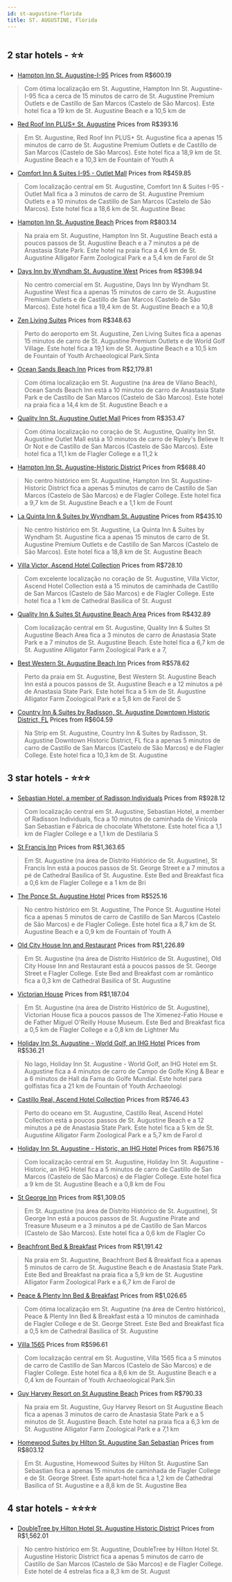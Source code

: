 ```yaml
---
id: st-augustine-florida
title: ST. AUGUSTINE, Flórida
---
```


<center><img src="https://i.travelapi.com/hotels/17000000/16190000/16181600/16181528/f6eacf4e_z.jpg" alt="" /></center>


##  2 star hotels - ⭐️⭐️

-    [Hampton Inn St. Augustine-I-95](https://www.hurb.com/br/aud/https://www.hurb.com/br/hotels/st-augustine/hampton-inn-st-augustine-i-95-HT-OL5X?cmp=18055) Prices from R$600.19
   > Com ótima localização em St. Augustine, Hampton Inn St. Augustine-I-95 fica a cerca de 15 minutos de carro de St. Augustine Premium Outlets e de Castillo de San Marcos (Castelo de São Marcos).  Este hotel fica a 19 km de St. Augustine Beach e a 10,5 km de
-    [Red Roof Inn PLUS+ St. Augustine](https://www.hurb.com/br/aud/https://www.hurb.com/br/hotels/st-augustine/red-roof-inn-plus-st-augustine-HT-RMVH?cmp=18055) Prices from R$393.16
   > Em St. Augustine, Red Roof Inn PLUS+ St. Augustine fica a apenas 15 minutos de carro de St. Augustine Premium Outlets e de Castillo de San Marcos (Castelo de São Marcos).  Este hotel fica a 18,9 km de St. Augustine Beach e a 10,3 km de Fountain of Youth A
-    [Comfort Inn & Suites I-95 - Outlet Mall](https://www.hurb.com/br/aud/https://www.hurb.com/br/hotels/st-augustine/comfort-inn-suites-i-95-outlet-mall-HT-AUZH?cmp=18055) Prices from R$459.85
   > Com localização central em St. Augustine, Comfort Inn & Suites I-95 - Outlet Mall fica a 3 minutos de carro de St. Augustine Premium Outlets e a 10 minutos de Castillo de San Marcos (Castelo de São Marcos).  Este hotel fica a 18,6 km de St. Augustine Beac
-    [Hampton Inn St. Augustine Beach](https://www.hurb.com/br/aud/https://www.hurb.com/br/hotels/st-augustine/hampton-inn-st-augustine-beach-HT-O2TH?cmp=18055) Prices from R$803.14
   > Na praia em St. Augustine, Hampton Inn St. Augustine Beach está a poucos passos de St. Augustine Beach e a 7 minutos a pé de Anastasia State Park.  Este hotel na praia fica a 4,6 km de St. Augustine Alligator Farm Zoological Park e a 5,4 km de Farol de St
-    [Days Inn by Wyndham St. Augustine West](https://www.hurb.com/br/aud/https://www.hurb.com/br/hotels/st-augustine/days-inn-by-wyndham-st-augustine-west-HT-0KP7?cmp=18055) Prices from R$398.94
   > No centro comercial em St. Augustine, Days Inn by Wyndham St. Augustine West fica a apenas 15 minutos de carro de St. Augustine Premium Outlets e de Castillo de San Marcos (Castelo de São Marcos).  Este hotel fica a 19,4 km de St. Augustine Beach e a 10,8
-    [Zen Living Suites](https://www.hurb.com/br/aud/https://www.hurb.com/br/hotels/st-augustine/zen-living-suites-HT-Z6RQ?cmp=18055) Prices from R$348.63
   > Perto do aeroporto em St. Augustine, Zen Living Suites fica a apenas 15 minutos de carro de St. Augustine Premium Outlets e de World Golf Village.  Este hotel fica a 19,1 km de St. Augustine Beach e a 10,5 km de Fountain of Youth Archaeological Park.Sinta
-    [Ocean Sands Beach Inn](https://www.hurb.com/br/aud/https://www.hurb.com/br/hotels/st-augustine/ocean-sands-beach-inn-HT-SKQY?cmp=18055) Prices from R$2,179.81
   > Com ótima localização em St. Augustine (na área de Vilano Beach), Ocean Sands Beach Inn está a 10 minutos de carro de Anastasia State Park e de Castillo de San Marcos (Castelo de São Marcos).  Este hotel na praia fica a 14,4 km de St. Augustine Beach e a 
-    [Quality Inn St. Augustine Outlet Mall](https://www.hurb.com/br/aud/https://www.hurb.com/br/hotels/st-augustine/quality-inn-st-augustine-outlet-mall-HT-E690?cmp=18055) Prices from R$353.47
   > Com ótima localização no coração de St. Augustine, Quality Inn St. Augustine Outlet Mall está a 10 minutos de carro de Ripley's Believe It Or Not e de Castillo de San Marcos (Castelo de São Marcos).  Este hotel fica a 11,1 km de Flagler College e a 11,2 k
-    [Hampton Inn St. Augustine-Historic District](https://www.hurb.com/br/aud/https://www.hurb.com/br/hotels/st-augustine/hampton-inn-st-augustine-historic-district-HT-4KYS?cmp=18055) Prices from R$688.40
   > No centro histórico em St. Augustine, Hampton Inn St. Augustine-Historic District fica a apenas 5 minutos de carro de Castillo de San Marcos (Castelo de São Marcos) e de Flagler College.  Este hotel fica a 9,7 km de St. Augustine Beach e a 1,1 km de Fount
-    [La Quinta Inn & Suites by Wyndham St. Augustine](https://www.hurb.com/br/aud/https://www.hurb.com/br/hotels/st-augustine/la-quinta-inn-suites-by-wyndham-st-augustine-HT-ZBLY?cmp=18055) Prices from R$435.10
   > No centro histórico em St. Augustine, La Quinta Inn & Suites by Wyndham St. Augustine fica a apenas 15 minutos de carro de St. Augustine Premium Outlets e de Castillo de San Marcos (Castelo de São Marcos).  Este hotel fica a 18,8 km de St. Augustine Beach
-    [Villa Victor, Ascend Hotel Collection](https://www.hurb.com/br/aud/https://www.hurb.com/br/hotels/st-augustine/villa-victor-ascend-hotel-collection-HT-61U7?cmp=18055) Prices from R$728.10
   > Com excelente localização no coração de St. Augustine, Villa Victor, Ascend Hotel Collection está a 15 minutos de caminhada de Castillo de San Marcos (Castelo de São Marcos) e de Flagler College.  Este hotel fica a 1 km de Cathedral Basilica of St. August
-    [Quality Inn & Suites St Augustine Beach Area](https://www.hurb.com/br/aud/https://www.hurb.com/br/hotels/st-augustine/quality-inn-suites-st-augustine-beach-area-HT-Z67A?cmp=18055) Prices from R$432.89
   > Com localização central em St. Augustine, Quality Inn & Suites St Augustine Beach Area fica a 3 minutos de carro de Anastasia State Park e a 7 minutos de St. Augustine Beach.  Este hotel fica a 6,7 km de St. Augustine Alligator Farm Zoological Park e a 7,
-    [Best Western St. Augustine Beach Inn](https://www.hurb.com/br/aud/https://www.hurb.com/br/hotels/st-augustine/best-western-st-augustine-beach-inn-HT-FC7F?cmp=18055) Prices from R$578.62
   > Perto da praia em St. Augustine, Best Western St. Augustine Beach Inn está a poucos passos de St. Augustine Beach e a 12 minutos a pé de Anastasia State Park.  Este hotel fica a 5 km de St. Augustine Alligator Farm Zoological Park e a 5,8 km de Farol de S
-    [Country Inn & Suites by Radisson, St. Augustine Downtown Historic District, FL](https://www.hurb.com/br/aud/https://www.hurb.com/br/hotels/st-augustine/country-inn-suites-by-radisson-st-augustine-downtown-historic-district-fl-HT-A0FV?cmp=18055) Prices from R$604.59
   > Na Strip em St. Augustine, Country Inn & Suites by Radisson, St. Augustine Downtown Historic District, FL fica a apenas 5 minutos de carro de Castillo de San Marcos (Castelo de São Marcos) e de Flagler College.  Este hotel fica a 10,3 km de St. Augustine 

##  3 star hotels - ⭐️⭐️⭐️

-    [Sebastian Hotel, a member of Radisson Individuals](https://www.hurb.com/br/aud/https://www.hurb.com/br/hotels/st-augustine/sebastian-hotel-a-member-of-radisson-individuals-HT-G7PD?cmp=18055) Prices from R$928.12
   > Com localização central em St. Augustine, Sebastian Hotel, a member of Radisson Individuals, fica a 10 minutos de caminhada de Vinícola San Sebastian e Fábrica de chocolate Whetstone.  Este hotel fica a 1,1 km de Flagler College e a 1,1 km de Destilaria S
-    [St Francis Inn](https://www.hurb.com/br/aud/https://www.hurb.com/br/hotels/st-augustine/st-francis-inn-HT-G5RH?cmp=18055) Prices from R$1,363.65
   > Em St. Augustine (na área de Distrito Histórico de St. Augustine), St Francis Inn está a poucos passos de St. George Street e a 7 minutos a pé de Cathedral Basilica of St. Augustine.  Este Bed and Breakfast fica a 0,6 km de Flagler College e a 1 km de Bri
-    [The Ponce St. Augustine Hotel](https://www.hurb.com/br/aud/https://www.hurb.com/br/hotels/st-augustine/the-ponce-st-augustine-hotel-HT-82XF?cmp=18055) Prices from R$525.16
   > No centro histórico em St. Augustine, The Ponce St. Augustine Hotel fica a apenas 5 minutos de carro de Castillo de San Marcos (Castelo de São Marcos) e de Flagler College.  Este hotel fica a 8,7 km de St. Augustine Beach e a 0,9 km de Fountain of Youth A
-    [Old City House Inn and Restaurant](https://www.hurb.com/br/aud/https://www.hurb.com/br/hotels/st-augustine/old-city-house-inn-and-restaurant-HT-MBQH?cmp=18055) Prices from R$1,226.89
   > Em St. Augustine (na área de Distrito Histórico de St. Augustine), Old City House Inn and Restaurant está a poucos passos de St. George Street e Flagler College.  Este Bed and Breakfast com ar romântico fica a 0,3 km de Cathedral Basilica of St. Augustine
-    [Victorian House](https://www.hurb.com/br/aud/https://www.hurb.com/br/hotels/st-augustine/victorian-house-HT-CN5S?cmp=18055) Prices from R$1,187.04
   > Em St. Augustine (na área de Distrito Histórico de St. Augustine), Victorian House fica a poucos passos de The Ximenez-Fatio House e de Father Miguel O'Reilly House Museum.  Este Bed and Breakfast fica a 0,5 km de Flagler College e a 0,8 km de Lightner Mu
-    [Holiday Inn St. Augustine - World Golf, an IHG Hotel](https://www.hurb.com/br/aud/https://www.hurb.com/br/hotels/st-augustine/holiday-inn-st-augustine-world-golf-an-ihg-hotel-HT-KQP7?cmp=18055) Prices from R$536.21
   > No lago, Holiday Inn St. Augustine - World Golf, an IHG Hotel em St. Augustine fica a 4 minutos de carro de Campo de Golfe King & Bear e a 6 minutos de Hall da Fama do Golfe Mundial.  Este hotel para golfistas fica a 21 km de Fountain of Youth Archaeologi
-    [Castillo Real, Ascend Hotel Collection](https://www.hurb.com/br/aud/https://www.hurb.com/br/hotels/st-augustine/castillo-real-ascend-hotel-collection-HT-VY99?cmp=18055) Prices from R$746.43
   > Perto do oceano em St. Augustine, Castillo Real, Ascend Hotel Collection está a poucos passos de St. Augustine Beach e a 12 minutos a pé de Anastasia State Park.  Este hotel fica a 5 km de St. Augustine Alligator Farm Zoological Park e a 5,7 km de Farol d
-    [Holiday Inn St. Augustine - Historic, an IHG Hotel](https://www.hurb.com/br/aud/https://www.hurb.com/br/hotels/st-augustine/holiday-inn-st-augustine-historic-an-ihg-hotel-HT-OO7U?cmp=18055) Prices from R$675.16
   > Com localização central em St. Augustine, Holiday Inn St. Augustine - Historic, an IHG Hotel fica a 5 minutos de carro de Castillo de San Marcos (Castelo de São Marcos) e de Flagler College.  Este hotel fica a 9 km de St. Augustine Beach e a 0,8 km de Fou
-    [St George Inn](https://www.hurb.com/br/aud/https://www.hurb.com/br/hotels/st-augustine/st-george-inn-HT-E4RS?cmp=18055) Prices from R$1,309.05
   > Em St. Augustine (na área de Distrito Histórico de St. Augustine), St George Inn está a poucos passos de St. Augustine Pirate and Treasure Museum e a 3 minutos a pé de Castillo de San Marcos (Castelo de São Marcos).  Este hotel fica a 0,6 km de Flagler Co
-    [Beachfront Bed & Breakfast](https://www.hurb.com/br/aud/https://www.hurb.com/br/hotels/st-augustine/beachfront-bed-breakfast-HT-H04H?cmp=18055) Prices from R$1,191.42
   > Na praia em St. Augustine, Beachfront Bed & Breakfast fica a apenas 5 minutos de carro de St. Augustine Beach e de Anastasia State Park.  Este Bed and Breakfast na praia fica a 5,9 km de St. Augustine Alligator Farm Zoological Park e a 6,7 km de Farol de 
-    [Peace & Plenty Inn Bed & Breakfast](https://www.hurb.com/br/aud/https://www.hurb.com/br/hotels/st-augustine/peace-plenty-inn-bed-breakfast-HT-66TM?cmp=18055) Prices from R$1,026.65
   > Com ótima localização em St. Augustine (na área de Centro histórico), Peace & Plenty Inn Bed & Breakfast está a 10 minutos de caminhada de Flagler College e de St. George Street.  Este Bed and Breakfast fica a 0,5 km de Cathedral Basilica of St. Augustine
-    [Villa 1565](https://www.hurb.com/br/aud/https://www.hurb.com/br/hotels/st-augustine/villa-1565-HT-6ICE?cmp=18055) Prices from R$596.61
   > Com localização central em St. Augustine, Villa 1565 fica a 5 minutos de carro de Castillo de San Marcos (Castelo de São Marcos) e de Flagler College.  Este hotel fica a 8,6 km de St. Augustine Beach e a 0,4 km de Fountain of Youth Archaeological Park.Sin
-    [Guy Harvey Resort on St Augustine Beach](https://www.hurb.com/br/aud/https://www.hurb.com/br/hotels/st-augustine/guy-harvey-resort-on-st-augustine-beach-HT-5Q4Q?cmp=18055) Prices from R$790.33
   > Na praia em St. Augustine, Guy Harvey Resort on St Augustine Beach fica a apenas 3 minutos de carro de Anastasia State Park e a 5 minutos de St. Augustine Beach.  Este hotel na praia fica a 6,3 km de St. Augustine Alligator Farm Zoological Park e a 7,1 km
-    [Homewood Suites by Hilton St. Augustine San Sebastian](https://www.hurb.com/br/aud/https://www.hurb.com/br/hotels/st-augustine/homewood-suites-by-hilton-st-augustine-san-sebastian-HT-9DZE?cmp=18055) Prices from R$803.12
   > Em St. Augustine, Homewood Suites by Hilton St. Augustine San Sebastian fica a apenas 15 minutos de caminhada de Flagler College e de St. George Street.  Este apart-hotel fica a 1,2 km de Cathedral Basilica of St. Augustine e a 8,8 km de St. Augustine Bea

##  4 star hotels - ⭐️⭐️⭐️⭐️

-    [DoubleTree by Hilton Hotel St. Augustine Historic District](https://www.hurb.com/br/aud/https://www.hurb.com/br/hotels/st-augustine/doubletree-by-hilton-hotel-st-augustine-historic-district-HT-Y9RN?cmp=18055) Prices from R$1,562.01
   > No centro histórico em St. Augustine, DoubleTree by Hilton Hotel St. Augustine Historic District fica a apenas 5 minutos de carro de Castillo de San Marcos (Castelo de São Marcos) e de Flagler College.  Este hotel de 4 estrelas fica a 8,3 km de St. August
